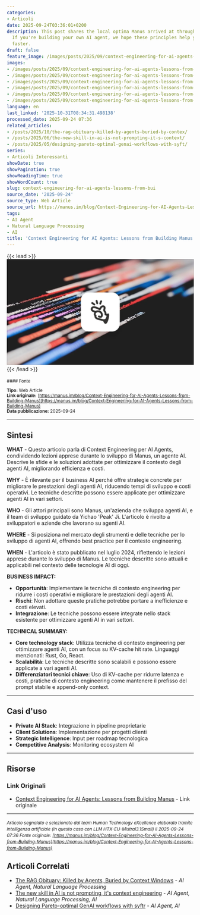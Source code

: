 ```yaml
---
categories:
- Articoli
date: 2025-09-24T03:36:01+0200
description: This post shares the local optima Manus arrived at through our own "SGD".
  If you're building your own AI agent, we hope these principles help you converge
  faster.
draft: false
feature_image: /images/posts/2025/09/context-engineering-for-ai-agents-lessons-from-building-manus-featured.webp
images:
- /images/posts/2025/09/context-engineering-for-ai-agents-lessons-from-building-manus-featured.webp
- /images/posts/2025/09/context-engineering-for-ai-agents-lessons-from-building-manus-2.webp
- /images/posts/2025/09/context-engineering-for-ai-agents-lessons-from-building-manus-3.webp
- /images/posts/2025/09/context-engineering-for-ai-agents-lessons-from-building-manus-4.webp
- /images/posts/2025/09/context-engineering-for-ai-agents-lessons-from-building-manus-5.webp
- /images/posts/2025/09/context-engineering-for-ai-agents-lessons-from-building-manus-6.webp
language: en
last_linked: '2025-10-31T08:34:31.498138'
processed_date: 2025-09-24 07:36
related_articles:
- /posts/2025/10/the-rag-obituary-killed-by-agents-buried-by-contex/
- /posts/2025/06/the-new-skill-in-ai-is-not-prompting-it-s-context/
- /posts/2025/05/designing-pareto-optimal-genai-workflows-with-syft/
series:
- Articoli Interessanti
showDate: true
showPagination: true
showReadingTime: true
showWordCount: true
slug: context-engineering-for-ai-agents-lessons-from-bui
source_date: '2025-09-24'
source_type: Web Article
source_url: https://manus.im/blog/Context-Engineering-for-AI-Agents-Lessons-from-Building-Manus
tags:
- AI Agent
- Natural Language Processing
- AI
title: 'Context Engineering for AI Agents: Lessons from Building Manus'
---
```


{{< lead >}}
![Featured image](/images/posts/2025/09/context-engineering-for-ai-agents-lessons-from-building-manus-featured.webp)
{{< /lead >}}

<small>
#### Fonte

**Tipo:** Web Article  
**Link originale:** [https://manus.im/blog/Context-Engineering-for-AI-Agents-Lessons-from-Building-Manus](https://manus.im/blog/Context-Engineering-for-AI-Agents-Lessons-from-Building-Manus)  
**Data pubblicazione:** 2025-09-24

</small>

---

## Sintesi

**WHAT** - Questo articolo parla di Context Engineering per AI Agents, condividendo lezioni apprese durante lo sviluppo di Manus, un agente AI. Descrive le sfide e le soluzioni adottate per ottimizzare il contesto degli agenti AI, migliorando efficienza e costi.

**WHY** - È rilevante per il business AI perché offre strategie concrete per migliorare le prestazioni degli agenti AI, riducendo tempi di sviluppo e costi operativi. Le tecniche descritte possono essere applicate per ottimizzare agenti AI in vari settori.

**WHO** - Gli attori principali sono Manus, un'azienda che sviluppa agenti AI, e il team di sviluppo guidato da Yichao 'Peak' Ji. L'articolo è rivolto a sviluppatori e aziende che lavorano su agenti AI.

**WHERE** - Si posiziona nel mercato degli strumenti e delle tecniche per lo sviluppo di agenti AI, offrendo best practice per il contesto engineering.

**WHEN** - L'articolo è stato pubblicato nel luglio 2024, riflettendo le lezioni apprese durante lo sviluppo di Manus. Le tecniche descritte sono attuali e applicabili nel contesto delle tecnologie AI di oggi.

**BUSINESS IMPACT:**
- **Opportunità**: Implementare le tecniche di contesto engineering per ridurre i costi operativi e migliorare le prestazioni degli agenti AI.
- **Rischi**: Non adottare queste pratiche potrebbe portare a inefficienze e costi elevati.
- **Integrazione**: Le tecniche possono essere integrate nello stack esistente per ottimizzare agenti AI in vari settori.

**TECHNICAL SUMMARY:**
- **Core technology stack**: Utilizza tecniche di contesto engineering per ottimizzare agenti AI, con un focus su KV-cache hit rate. Linguaggi menzionati: Rust, Go, React.
- **Scalabilità**: Le tecniche descritte sono scalabili e possono essere applicate a vari agenti AI.
- **Differenziatori tecnici chiave**: Uso di KV-cache per ridurre latenza e costi, pratiche di contesto engineering come mantenere il prefisso del prompt stabile e append-only context.

---

## Casi d'uso

- **Private AI Stack**: Integrazione in pipeline proprietarie
- **Client Solutions**: Implementazione per progetti clienti
- **Strategic Intelligence**: Input per roadmap tecnologica
- **Competitive Analysis**: Monitoring ecosystem AI

---



## Risorse

### Link Originali
- [Context Engineering for AI Agents: Lessons from Building Manus](https://manus.im/blog/Context-Engineering-for-AI-Agents-Lessons-from-Building-Manus) - Link originale


---

*<small>Articolo segnalato e selezionato dal team Human Technology eXcellence elaborato tramite intelligenza artificiale (in questo caso con LLM HTX-EU-Mistral3.1Small) il 2025-09-24 07:36
Fonte originale: [https://manus.im/blog/Context-Engineering-for-AI-Agents-Lessons-from-Building-Manus](https://manus.im/blog/Context-Engineering-for-AI-Agents-Lessons-from-Building-Manus)</small>*

## Articoli Correlati

- [The RAG Obituary: Killed by Agents, Buried by Context Windows](/posts/2025/10/the-rag-obituary-killed-by-agents-buried-by-contex/) - *AI Agent, Natural Language Processing*
- [The new skill in AI is not prompting, it's context engineering](/posts/2025/06/the-new-skill-in-ai-is-not-prompting-it-s-context/) - *AI Agent, Natural Language Processing, AI*
- [Designing Pareto-optimal GenAI workflows with syftr](/posts/2025/05/designing-pareto-optimal-genai-workflows-with-syft/) - *AI Agent, AI*